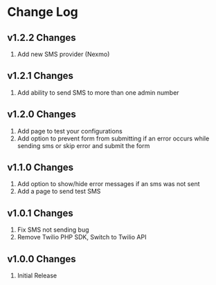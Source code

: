 # Change Log

## v1.2.2 Changes
1. Add new SMS provider (Nexmo)

## v1.2.1 Changes
1. Add ability to send SMS to more than one admin number

## v1.2.0 Changes
1. Add page to test your configurations
2. Add option to prevent form from submitting if an error occurs while sending sms or skip error and
submit the form
                   
## v1.1.0 Changes
1. Add option to show/hide error messages if an sms was not sent
2. Add a page to send test SMS

## v1.0.1 Changes
1. Fix SMS not sending bug
2. Remove Twilio PHP SDK, Switch to Twilio API

## v1.0.0 Changes
1. Initial Release
